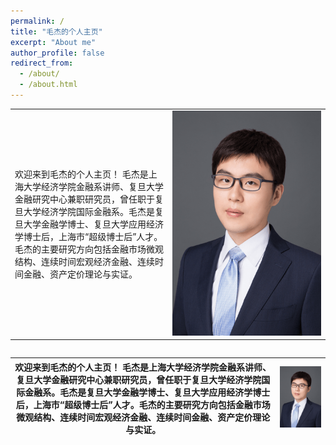 ```yaml
---
permalink: /
title: "毛杰的个人主页"
excerpt: "About me"
author_profile: false
redirect_from: 
  - /about/
  - /about.html
---
```



<table width= "100%" frame=void>
<tr>
<td width= "50%" >欢迎来到毛杰的个人主页！ 毛杰是上海大学经济学院金融系讲师、复旦大学金融研究中心兼职研究员，曾任职于复旦大学经济学院国际金融系。毛杰是复旦大学金融学博士、复旦大学应用经济学博士后，上海市“超级博士后”人才。毛杰的主要研究方向包括金融市场微观结构、连续时间宏观经济金融、连续时间金融、资产定价理论与实证。</td>
<td width= "50%" ><img src="/images/bio.png" height="360" width="240"></td>
</tr>
<table>

| 欢迎来到毛杰的个人主页！ 毛杰是上海大学经济学院金融系讲师、复旦大学金融研究中心兼职研究员，曾任职于复旦大学经济学院国际金融系。毛杰是复旦大学金融学博士、复旦大学应用经济学博士后，上海市“超级博士后”人才。毛杰的主要研究方向包括金融市场微观结构、连续时间宏观经济金融、连续时间金融、资产定价理论与实证。   | ![](/images/bio.png)   |
|--------|:--------:|
